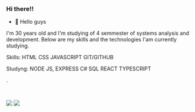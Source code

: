 ### Hi there!!




- 🌱   Hello guys 

I'm 30 years old and I'm studying of 4 semmester of systems  analysis and development.
Below are my skills and the technologies I'am currently  studying.

Skills:
HTML
CSS
JAVASCRIPT
GIT/GITHUB

Studyng:
NODE JS, EXPRESS
C#
SQL
REACT
TYPESCRIPT

.




  <br>
  
  <div>
    
 
  <a href = "mailto:fbo_vianna@hotmail.com"><img src="https://img.shields.io/badge/-Email-%23333?style=for-the-badge&logo=gmail&logoColor=white" target="_blank"></a>
  <a href="https://www.linkedin.com/in/f%C3%A1bio-vianna-99340772/" target="_blank"><img src="https://img.shields.io/badge/-LinkedIn-%230077B5?style=for-the-badge&logo=linkedin&logoColor=white" target="_blank"></a> 
    
  </div>
